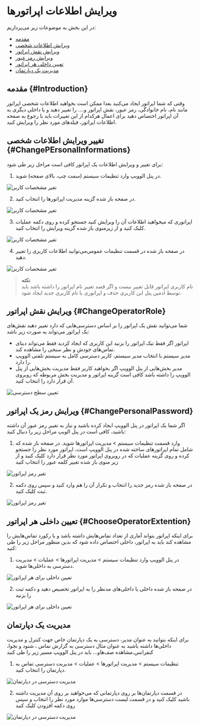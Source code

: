 # ویرایش اطلاعات اپراتورها

در این بخش به موضوعات زیر می‌پردازیم:
-	[مقدمه](#Introduction)
-	[ویرایش اطلاعات شخصی](#ChangePErsonalInformations)
-	[ویرایش نقش اپراتور ](#ChangeOperatorRole)
-	[ویرایش رمز عبور](#ChangePersonalPassword)
-	[تعیین داخلی هر اپراتور](#ChooseOperatorExtention)
-	[مدیریت یک دپارتمان](#MangementOFDepartman)

## مقدمه {#Introduction}
وقتی که شما اپراتور ایجاد می‌کنید بعدا ممکن است بخواهید اطلاعات شخصی اپراتور مانند نام، نام خانوادگی، رمز عبور، نقش اپراتور و.... را تغییر دهید و یا داخلی دیگری به آن اپراتور اختصاص دهید برای اعمال هرکدام از این تغییرات باید با رجوع به صفحه اطلاعات اپراتور، فیلدهای مورد نظر را ویرایش کنید.
## تغییر ویرایش اطلاعات شخصی {#ChangePErsonalInformations}
برای تغییر و ویرایش اطلاعات یک اپراتور کافی است مراحل زیر طی شود:
1.	در پنل الوویپ وارد تنظیمات سیستم (سمت چپ، بالای صفحه) شوید.


![تغیر مشخصات کاربر](./Images/path-creat-operator.png)

2. در صفحه باز شده گزینه مدیریت اپراتورها را انتخاب کنید.

![تغیر مشخصات کاربر](./Images/path-creat-operatot1.png)

3.	اپراتوری که میخواهید اطلاعات آن را ویرایش کنید جستجو کرده و روی دکمه عملیات کلیک کنید و از زیرمنوی باز شده گزینه ویرایش را انتخاب کنید.

![تغیر مشخصات کاربر](./Images/EDIT-OP.jpg)

4.	در صفحه باز شده در قسمت تنظیمات عمومی‌می‌توانید اطلاعات کاربری را تغییر دهید.

![تغیر مشخصات کاربر](./Images/ceat-path-operator-detail.png)

>**نکته**<br>
نام کاربری اپراتور قابل تغییر نیست و اگر قصد تغییر نام اپراتور را داشته باشد باید توسط ادمین 
پنل این کاربری حذف و  اپراتوری با نام کاربری جدید ایجاد شود.

## ویرایش نقش اپراتور {#ChangeOperatorRole}
شما می‌توانید نقش یک اپراتور را بر اساس دسترسی‌هایی که دارد تغییر دهید نقش‌های یک اپراتور می‌تواند به صورت زیر باشد:
-	اپراتور
اگر فقط تیک اپراتور را بزنید این کاربری که ایجاد کردید فقط می‌تواند دیتای تماس‌های خودش و نظر سنجی را مشاهده کند.
-	مدیر سیستم
با انتخاب مدیر سیستم، کاربر دسترسی کامل به سیستم تلفنی الوویپ را دارد.
-	مدیر بخش‌هایی از پنل الوویپ
اگر بخواهید کاربر فقط مدیریت بخش‌هایی از پنل الوویپ را داشته باشد کافی است گزینه اپراتور و مدیریت بخش مربوطه که روبروی آن قرار دارد را انتخاب کنید.


![تعیین سطح دسترسی ](./Images/Determining-the-access-level.jpg)


## ویرایش رمز یک اپراتور {#ChangePersonalPassword}
اگر شما یک اپراتور در پنل الوویپ ایجاد کرده باشید و نیاز به تغییر رمز عبور آن داشته باشید، کافی است در پنل الویپ مراحل زیر را دنبال کنید:
1. وارد قسمت تنظیمات سیستم > مدیریت اپراتورها شوید. در صفحه باز شده که شامل تمام اپراتورهای ساخته شده در پنل الوویپ است، اپراتور مورد نظر را جستجو کرده و روی گزینه عملیات که در روبروی اپراتور مورد نظر قرار دارد کلیک کنید و از زیر منوی باز شده تغییر کلمه عبور را انتخاب کنید

![تغیر رمز اپراتور ](./Images/path-changepass1.png)

2. در صفحه باز شده رمز جدید را انتخاب و تکرار آن را هم وارد کنید و سپس روی دکمه ثبت کلیک کنید.


![تغیر رمز اپراتور ](./Images/Changing_pass.jpg)

## تعیین داخلی هر اپراتور {#ChooseOperatorExtention}
برای اینکه اپراتور بتواند آماری از تعداد تماس‌هایش داشته باشد و  یا رکورد تماس‌هایش را مشاهده کند باید به اپراتور، داخلی اختصاص داده شود که بدین منظور مراحل زیر را طی کنید:
1.	در پنل الوویپ وارد تنظیمات سیستم > مدیریت اپراتورها > عملیات >  مدیریت دسترسی به داخلی‌ها  شوید.


![تعیین  داخلی برای هر اپراتور ](./Images/ChoosanExtention.jpg)

2. در صفحه باز شده داخلی یا داخلی‌های مدنظر را به اپراتور تخصیص دهید و دکمه ثبت را بزنید

![تعیین  داخلی برای هر اپراتور ](./Images/ChoosanExtention-2.jpg)

## مدیریت یک دپارتمان
برای اینکه بتوانید به عنوان مدیر، دسترسی به یک دپارتمان خاص جهت  کنترل و مدیریت  داخلی‌ها داشته باشید به عنوان مثال دسترسی به گزارش تماس ، شنود و نجوا، کنفرانس،مشاهده صف‌هاو... باید در پنل الوویپ مسیر زیر را طی کنید

1.	تنظیمات سیستم > مدیریت اپراتورها > عملیات > مدیریت دسترسی تماس به دپارتمان را انتخاب کنید.

![مدیریت دسترسی در دپارتمان](./Images/Department-access-management.jpg)


2. در قسمت دپارتمان‌ها بر روی دپارتمانی که می‌خواهید بر روی آن مدیریت داشته باشید کلیک کنید و در قسمت لیست دسترسی‌ها موارد مورد نظر را انتخاب و سپس روی دکمه افزودن کلیک کنید

![مدیریت دسترسی در دپارتمان](./Images/Department-access-management-2.jpg)